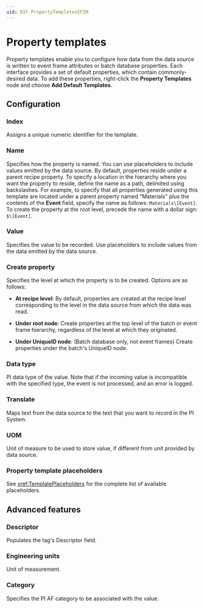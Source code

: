 ```yaml
---
uid: BIF_PropertyTemplatesEFIM
---
```


<!-- Mark Bishop 6/8/21: Modified batch framework topic. -->

# Property templates

Property templates enable you to configure how data from the data source is written to event frame attributes or batch database properties. Each interface provides a set of default properties, which contain commonly-desired data. To add these properties, right-click the **Property Templates** node and choose **Add Default Templates**.

## Configuration

### Index

Assigns a unique numeric identifier for the template. 

### Name
    
Specifies how the property is named. You can use placeholders to include values emitted by the data source. By default, properties reside under a parent recipe property. To specify a location in the hierarchy where you want the property to reside, define the name as a path, delimited using backslashes. For example, to specify that all properties generated using this template are located under a parent property named "Materials" plus the contents of the **Event** field, specify the name as follows: `Materials\[Event]`. To create the property at the root level, precede the name with a dollar sign: `$\[Event]`. 

### Value
    
Specifies the value to be recorded. Use placeholders to include values from the data emitted by the data source. 

### Create property
    
Specifies the level at which the property is to be created. Options are as follows:

* **At recipe level**: By default, properties are created at the recipe level corresponding to the level in the data source from which the data was read.

* **Under root node**: Create properties at the top level of the batch or event frame hierarchy, regardless of the level at which they originated.

* **Under UniqueID node**: (Batch database only, not event frames) Create properties under the batch's UniqueID node.

### Data type
    
PI data type of the value. Note that if the incoming value is incompatible with the specified type, the event is not processed, and an error is logged. 

### Translate

Maps text from the data source to the text that you want to record in the PI System. 

### UOM
    
Unit of measure to be used to store value, if different from unit provided by data source. 

<!-- Mark Bishop 6/8/21: Added property template placeholders -->

### Property template placeholders
    
See <xref:TemplatePlaceholders> for the complete list of available placeholders.

## Advanced features

### Descriptor
    
Populates the tag's Descriptor field. 

### Engineering units
    
Unit of measurement. 

### Category
    
Specifies the PI AF category to be associated with the value. 
